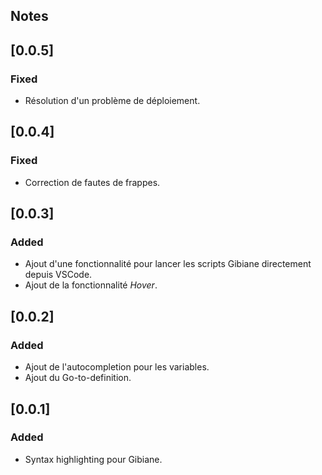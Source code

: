 ## Notes

## [0.0.5]

### Fixed

 - Résolution d'un problème de déploiement.

## [0.0.4]

### Fixed

 - Correction de fautes de frappes.

## [0.0.3]

### Added

 - Ajout d'une fonctionnalité pour lancer les scripts Gibiane directement depuis VSCode.
 - Ajout de la fonctionnalité _Hover_.

## [0.0.2]

### Added

 - Ajout de l'autocompletion pour les variables.
 - Ajout du Go-to-definition.

## [0.0.1]

### Added

 - Syntax highlighting pour Gibiane.
